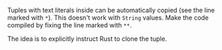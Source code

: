 

Tuples with text literals inside can be automatically copied (see the line marked with `*`). This doesn't work with `String` values. Make the code compiled by fixing the line marked with `**`.

<div class="hint">
The idea is to explicitly instruct Rust to clone the tuple.
</div>